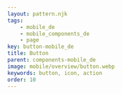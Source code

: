 ```yaml
---
layout: pattern.njk
tags: 
    - mobile_de
    - mobile_components_de
    - page
key: button-mobile_de
title: Button
parent: components-mobile_de
image: mobile/overview/button.webp
keywords: button, icon, action
order: 10
---
```

